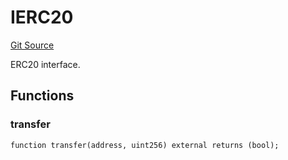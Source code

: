 # IERC20
[Git Source](https://github.com/NaniDAO/accounts/blob/ce662883d04645306a7e3363a72f54ee359035a3/src/validators/PaymentValidator.sol)

ERC20 interface.


## Functions
### transfer


```solidity
function transfer(address, uint256) external returns (bool);
```

